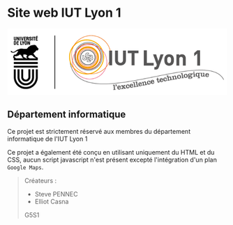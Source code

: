 # Site web IUT Lyon 1

![](assets/img/iut_logo_couleur_200dpi.png)

## Département informatique

Ce projet est strictement réservé aux membres du département informatique de l'IUT Lyon 1

Ce projet a également été conçu en utilisant uniquement du HTML et du CSS, aucun script javascript n'est présent excepté l'intégration d'un plan ` Google Maps `.

> Créateurs :
>
> - Steve PENNEC
> - Elliot Casna
>
> G5S1